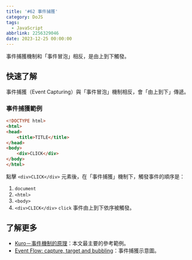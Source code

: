 ```yaml
---
title: '#62 事件捕獲'
category: DoJS
tags:
  - JavaScript
abbrlink: 2256329046
date: 2023-12-25 00:00:00
---
```

事件捕獲機制和「事件冒泡」相反，是由上到下觸發。
<!--more-->
## 快速了解
事件捕獲（Event Capturing）與「事件冒泡」機制相反，會「由上到下」傳遞。
### 事件捕獲範例
```html
<!DOCTYPE html>
<html>
<head>
	<title>TITLE</title>
</head>
<body>
	<div>CLICK</div>
</body>
</html>
```
點擊 `<div>CLICK</div>` 元素後，在「事件捕獲」機制下，觸發事件的順序是：
1.  `document` 
2.  `<html>` 
3.  `<body>` 
4.  `<div>CLICK</div>` 
 `click` 事件由上到下依序被觸發。
## 了解更多
- [Kuro－事件機制的原理](https://ithelp.ithome.com.tw/articles/10191970)：本文最主要的參考範例。
- [Event Flow: capture, target and bubbling](http://www.java2s.com/Book/JavaScript/DOM/Event_Flow_capture_target_and_bubbling.htm)：事件捕獲示意圖。